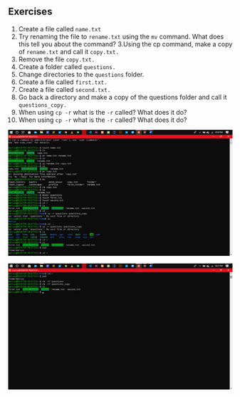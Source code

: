 ## Exercises
1. Create a file called `name.txt`
2. Try renaming the file to `rename.txt` using the `mv` command. What does this tell you about the command?
3.Using the cp command, make a copy of `rename.txt` and call it `copy.txt.`
4. Remove the file `copy.txt.`
5. Create a folder called `questions.`
6. Change directories to the `questions` folder. 
7. Create a file called `first.txt.`
8. Create a file called `second.txt.`
9. Go back a directory and make a copy of the questions folder and call it `questions_copy.`
10. When using `cp -r` what is the `-r` called? What does it do?  
11. When using `cp -r` what is the `-r` called? What does it do? 

![img Ans](snapshot.png)

![img Ans](scren.png)